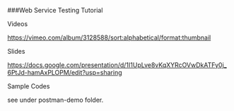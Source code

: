 
###Web Service Testing Tutorial

Videos

https://vimeo.com/album/3128588/sort:alphabetical/format:thumbnail

Slides

https://docs.google.com/presentation/d/1I1UpLve8vKqXYRcOVwDkATFy0j_6PtJd-hamAxPLOPM/edit?usp=sharing

Sample Codes

see under postman-demo folder.
